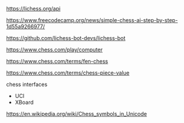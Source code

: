 https://lichess.org/api

https://www.freecodecamp.org/news/simple-chess-ai-step-by-step-1d55a9266977/

https://github.com/lichess-bot-devs/lichess-bot


https://www.chess.com/play/computer

https://www.chess.com/terms/fen-chess

https://www.chess.com/terms/chess-piece-value


chess interfaces
- UCI
- XBoard

https://en.wikipedia.org/wiki/Chess_symbols_in_Unicode
